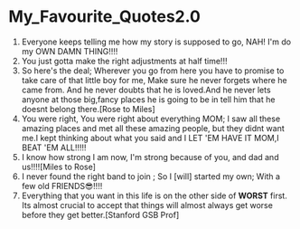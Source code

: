 # My_Favourite_Quotes2.0
1) Everyone keeps telling me how my story is supposed to go, NAH! I'm do my OWN DAMN THING!!!!
2) You just gotta make the right adjustments at half time!!!
3) So here's the deal; Wherever you go from here you have to promise to take care of that little boy for me, Make sure he never forgets where he came from. And he never doubts that he is loved.And he never lets anyone at those big,fancy places he is going to be in tell him that he doesnt belong there.[Rose to Miles]
4) You were right, You were right about everything MOM; I saw all these amazing places and met all these amazing people, but they didnt want me.I kept thinking about what you said and I LET 'EM HAVE IT MOM,I BEAT 'EM ALL!!!!!
5) I know how strong I am now, I'm strong because of you, and dad and us!!!![Miles to Rose]
6) I never found the right band to join ; So I [will] started my own; With a few old FRIENDS😎!!!!
7) Everything that you want in this life is on the other side of **WORST** first. Its almost crucial to accept that things will almost always get worse before they get better.[Stanford GSB Prof]
